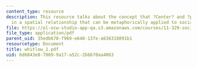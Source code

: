 ```yaml
---
content_type: resource
description: This resource talks about the concept that ?Center? and ?periphery? exist
  in a spatial relationship that can be metaphorically applied to social relationships.
file: https://ol-ocw-studio-app-qa.s3.amazonaws.com/courses/11-329-social-theory-and-the-city-fall-2005/6d6843e870899a17a52c2bbb70aa4863_whitlow_1.pdf
file_type: application/pdf
parent_uid: 35edb678-f969-e648-137e-a636318891b1
resourcetype: Document
title: whitlow_1.pdf
uid: 6d6843e8-7089-9a17-a52c-2bbb70aa4863
---
```

